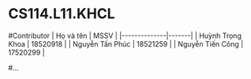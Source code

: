 # CS114.L11.KHCL

#Contributor
| Họ và tên | MSSV | 
|--------------|-------|
| Huỳnh Trọng Khoa | 18520918 |
| Nguyễn Tấn Phúc | 18521259 |
| Nguyễn Tiến Công | 17520299 |

#...
